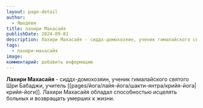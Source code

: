 ```yaml
---
layout: page-detail
author:
  - Яшодеви
title: лахири Махасайя
publishDate: 2024-09-01
description: Лахири Махасайя - сиддх-домохозяин, ученик гималайского святого Шри Бабаджи, учитель крийя-йоги. Лахири Махасайя обладал способностью исцелять больных и возвращать умерших к жизни.
tags:
  - лахири-махасайя
image: 
комментарий: добавить информацию
---
```

**Лахири Махасайя** - сиддх-домохозяин, ученик гималайского святого Шри Бабаджи, учитель [[pages/йога/лайя-йога/шакти-янтра/крийя-йога|крийя-йоги]]. Лахири Махасайя обладал способностью исцелять больных и возвращать умерших к жизни.

